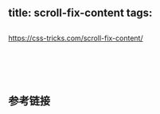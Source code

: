 title: scroll-fix-content
tags:
---

<!-- more -->

##
https://css-tricks.com/scroll-fix-content/

```
```

##
```
```

##
```
```

## 参考链接
[]()
[]()